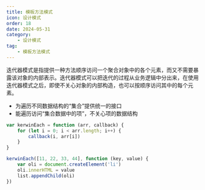 ```yaml
---
title: 模板方法模式
icon: 设计模式
order: 18
date: 2024-05-31
category:
    - 设计模式
tag:
    - 模板方法模式
---
```


迭代器模式是指提供一种方法顺序访问一个聚合对象中的各个元素，而又不需要暴露该对象的内部表示。迭代器模式可以把迭代的过程从业务逻辑中分出来，在使用迭代器模式之后，即使不关心对象的内部构造，也可以按顺序访问其中的每个元素。

- 为遍历不同数据结构的“集合”提供统一的接口
- 能遍历访问“集合数据中的项”，不关心项的数据结构

```js
var kerwinEach = function (arr, callback) {
    for (let i = 0; i < arr.length; i++) {
        callback(i, arr[i])
    }
}

kerwinEach([11, 22, 33, 44], function (key, value) {
    var oli = document.createElement('li')
    oli.innerHTML = value
    list.appendChild(oli)
})
```
